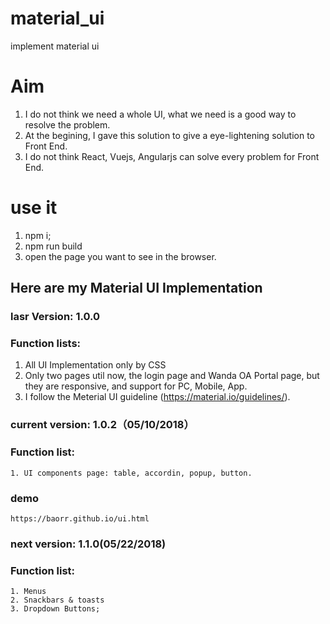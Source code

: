 # material_ui
implement material ui

# Aim
1. I do not think we need a whole UI, what we need is a good way to resolve the problem. 
2. At the begining, I gave this solution to give a eye-lightening solution to Front End.
3. I do not think React, Vuejs, Angularjs can solve every problem for Front End.

# use it
1. npm i;
2. npm run build
3. open the page you want to see in the browser.


## Here are my Material UI Implementation
### lasr Version: 1.0.0
### Function lists:
   1. All UI Implementation only by CSS
   2. Only two pages util now, the login page and Wanda OA Portal page, but they are responsive, and support for PC, Mobile, App.
   3. I follow the Meterial UI guideline (https://material.io/guidelines/).

### current version: 1.0.2（05/10/2018）
### Function list:
    1. UI components page: table, accordin, popup, button.
### demo
    https://baorr.github.io/ui.html

### next version: 1.1.0(05/22/2018)
### Function list:
    1. Menus
    2. Snackbars & toasts
    3. Dropdown Buttons;



